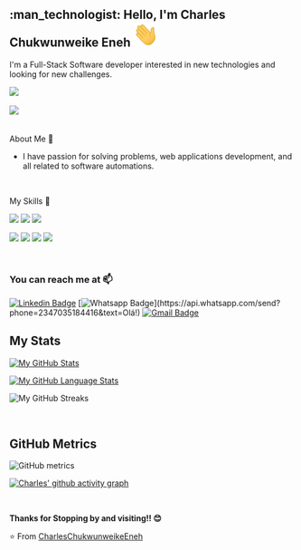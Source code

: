 <h2>:man_technologist:   Hello, I'm Charles Chukwunweike Eneh <img  src="https://raw.githubusercontent.com/ABSphreak/ABSphreak/master/gifs/Hi.gif" width="45px"></h2>

I'm a Full-Stack Software developer interested in new technologies and looking for new challenges.

<img src="https://img.shields.io/badge/Charles%20Chukwunweike%20Eneh-is%20Available for a Remote Work-greenyellow" />

![](https://komarev.com/ghpvc/?username=charlyeneh)

<br />
About Me 📄

- I have passion for solving problems, web applications development, and all related to software automations.
<br />

My Skills 📖
<br />
<div>
  <img src = "https://img.shields.io/badge/-HTML5-E34F26?style=flat&logo=html5&logoColor=white">
  <img src = "https://img.shields.io/badge/-CSS3-1572B6?style=flat&logo=css3&logoColor=white">
<!--   <img src="https://img.shields.io/badge/-JavaScript-eed718?style=flat&logo=javascript&logoColor=ffffff"> -->
  <img src="https://badgen.net/badge/icon/git?icon=git&label">  
</div>



![](https://img.shields.io/badge/Code-Javascript-F0DB4F?style=for-the-badge&labelColor=black&logo=javascript&logoColor=F0DB4F)
![](https://img.shields.io/badge/Code-React-61DBFB?style=for-the-badge&labelColor=black&logo=react&logoColor=61DBFB)
![](https://img.shields.io/badge/Code-NodeJs-3c873a?style=for-the-badge&labelColor=black&logo=NodeJs&logoColor=3c873a)
![](https://img.shields.io/badge/Code-Postgresql-305d8d?style=for-the-badge&labelColor=black&logo=postgresql&logoColor=305d8d)
<!-- ![](https://img.shields.io/badge/Code-JavaScript-informational?style=flat&logo=JavaScript&logoColor=white&color=f3b745) -->
<!-- ![](https://img.shields.io/badge/Code-React-informational?style=flat&logo=react&logoColor=color=#61dafb)
 -->
<br />
<h3> You can reach me at 📫 </h3>

[![Linkedin Badge](https://img.shields.io/badge/-LinkedIn-blue?style=flat-square&logo=Linkedin&logoColor=white&link=https://www.linkedin.com/in/charles-chukwunweike-eneh-5345a2147)](https://www.linkedin.com/in/charles-chukwunweike-eneh-5345a2147/)
[![Whatsapp Badge](https://img.shields.io/badge/-Whatsapp-4CA143?style=flat-square&labelColor=4CA143&logo=whatsapp&logoColor=white&link=https://api.whatsapp.com/send?phone=2347035184416&text=Olá!)](https://api.whatsapp.com/send?phone=2347035184416&text=Olá!)
[![Gmail Badge](https://img.shields.io/badge/-Gmail-c14438?style=flat-square&logo=Gmail&logoColor=white&link=mailto:charleschukwunweikeeneh@gmail.com)](mailto:charleschukwunweikeeneh@gmail.com)





 ## My Stats

[![My GitHub Stats](https://github-readme-stats.vercel.app/api/?username=charlyeneh&count_private=true&theme=buefy&showicons=true)](https://github-readme-stats.vercel.app/api/?username=charlyeneh&count_private=true&theme=buefy&showicons=true)

[![My GitHub Language Stats](https://github-readme-stats.vercel.app/api/top-langs/?username=charlyeneh&langs_count=5&theme=buefy)](https://github-readme-stats.vercel.app/api/top-langs/?username=charlyeneh&langs_count=5&theme=buefy)

![My GitHub Streaks](https://github-readme-streak-stats.herokuapp.com/?user=charlyeneh)

<br />

## GitHub Metrics

![GitHub metrics](https://metrics.lecoq.io/charlyeneh)

[![Charles' github activity graph](https://activity-graph.herokuapp.com/graph?username=charlyeneh&theme=dracula)](https://github.com/charlyeneh/github-readme-activity-graph)

<br/>


**Thanks for Stopping by and visiting!! 😊**

<p align="center">
  
⭐️ From [CharlesChukwunweikeEneh](https://github.com/Charlyeneh)


</p>
